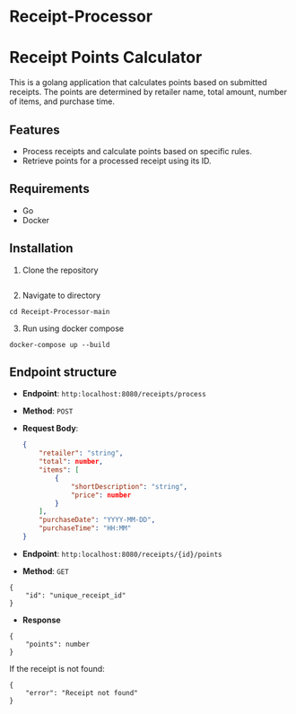 # Receipt-Processor

# Receipt Points Calculator

This is a golang application that calculates points based on submitted receipts. The points are determined by retailer name, total amount, number of items, and purchase time.

## Features

- Process receipts and calculate points based on specific rules.
- Retrieve points for a processed receipt using its ID.


## Requirements

- Go
- Docker

## Installation

1. Clone the repository

```git clone https://github.com/ankitdani/Receipt-Processor.git
```

2. Navigate to directory
```
cd Receipt-Processor-main
```

3. Run using docker compose

```
docker-compose up --build
```

## Endpoint structure

- **Endpoint**: `http:localhost:8080/receipts/process`
- **Method**: `POST`
- **Request Body**: 
  ```json
  {
      "retailer": "string",
      "total": number,
      "items": [
          {
              "shortDescription": "string",
              "price": number
          }
      ],
      "purchaseDate": "YYYY-MM-DD",
      "purchaseTime": "HH:MM"
  }
  ```

- **Endpoint**: `http:localhost:8080/receipts/{id}/points`
- **Method**: `GET`
```
{
    "id": "unique_receipt_id"
}
```

- **Response**
```
{
    "points": number
}
```
If the receipt is not found:
```
{
    "error": "Receipt not found"
}
```

